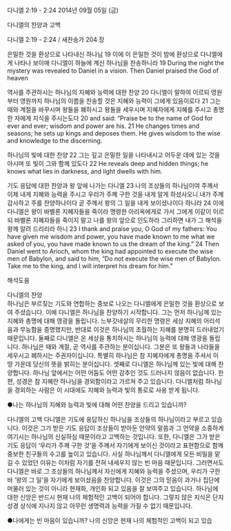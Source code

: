 다니엘 2:19 - 2:24 
2014년 09월 05일 (금)

다니엘의 찬양과 고백



다니엘 2:19 - 2:24 / 새찬송가 204 장


은밀한 것을 환상으로 나타내신 하나님
19 이에 이 은밀한 것이 밤에 환상으로 다니엘에게 나타나 보이매 다니엘이 하늘에 계신 하나님을 찬송하니라
19 During the night the mystery was revealed to Daniel in a vision. Then Daniel praised the God of heaven   

역사를 주관하시는 하나님의 지혜와 능력에 대한 찬양
20 다니엘이 말하여 이르되 영원부터 영원까지 하나님의 이름을 찬송할 것은 지혜와 능력이 그에게 있음이로다 21 그는 때와 계절을 바꾸시며 왕들을 폐하시고 왕들을 세우시며 지혜자에게 지혜를 주시고 총명한 자에게 지식을 주시는도다
20 and said: “Praise be to the name of God for ever and ever; wisdom and power are his. 21 He changes times and seasons; he sets up kings and deposes them. He gives wisdom to the wise and knowledge to the discerning.  

하나님의 빛에 대한 찬양
22 그는 깊고 은밀한 일을 나타내시고 어두운 데에 있는 것을 아시며 또 빛이 그와 함께 있도다
22 He reveals deep and hidden things; he knows what lies in darkness, and light dwells with him.   

기도 응답에 대한 찬양과 왕 앞에 나가는 다니엘
23 나의 조상들의 하나님이여 주께서 이제 내게 지혜와 능력을 주시고 우리가 주께 구한 것을 내게 알게 하셨사오니 내가 주께 감사하고 주를 찬양하나이다 곧 주께서 왕의 그 일을 내게 보이셨나이다 하니라 24 이에 다니엘은 왕이 바벨론 지혜자들을 죽이라 명령한 아리옥에게로 가서 그에게 이같이 이르되 바벨론 지혜자들을 죽이지 말고 나를 왕의 앞으로 인도하라 그리하면 내가 그 해석을 왕께 알려 드리리라 하니
23 I thank and praise you, O God of my fathers: You have given me wisdom and power, you have made known to me what we asked of you, you have made known to us the dream of the king.” 24 Then Daniel went to Arioch, whom the king had appointed to execute the wise men of Babylon, and said to him, “Do not execute the wise men of Babylon. Take me to the king, and I will interpret his dream for him.”

해석도움





다니엘의 찬양  
하나님은 부르짖는 기도와 연합하는 중보로 나오는 다니엘에게 은밀한 것을 환상으로 보여 주셨습니다. 이에 다니엘은 하나님을 찬양하기 시작합니다. 그는 먼저 하나님께 있는 지혜와 총명에 대해 영광을 돌립니다. 느부갓네살의 무리한 명령은 세상 지혜의 어리석음과 무능함을 증명했지만, 반대로 이것은 하나님의 초월하는 지혜를 분명히 드러내었기 때문입니다. 둘째로 다니엘은 온 세상을 통치하시는 하나님의 능력에 대해 영광을 돌립니다. 하나님은 때와 계절, 곧 역사를 주관하는 분이십니다. 그분은 또 왕들과 나라들을 세우시고 폐하시는 주권자이십니다. 특별히 하나님은 참 지혜자에게 총명을 주셔서 이 땅 가운데 당신의 뜻을 밝히는 분이십니다. 셋째로 다니엘은 하나님께 있는 빛에 대해 찬양합니다. 하나님 앞에서는 어떤 어둠도 어떤 감추인 것도 드러나지 않음이 없습니다. 한편, 성경은 참 지혜란 하나님을 경외함이라고 가르쳐 주고 있습니다. 다니엘처럼 하나님을 경외하는 사람은 이 시대에도 지혜와 능력과 빛의 통로로 사용 받게 됩니다. 

●나는 하나님의 지혜와 능력과 빛에 대해 어떤 찬양을 드리고 있습니까?

다니엘의 고백
다니엘은 기도에 응답하신 하나님을 조상들의 하나님이라고 부르고 있습니다. 이것은 그가 받은 기도 응답이 조상들이 받아둔 언약의 말씀과 그 언약을 소중하게 여기시는 하나님의 신실하심 때문이라고 고백하는 것입니다. 또한, 다니엘은 그가 받은 기도 응답이 ‘우리가 주께 구한 것’을 주께서 자기에게 보이신 것이라고 표현함으로 함께 중보한 친구들의 수고를 높이고 있습니다. 사실 하나님께서 다니엘에게 모든 비밀을 맡길 수 있었던 이유는 이처럼 자기를 전혀 내세우지 않는 빈 마음 때문입니다. 그러면서도 다니엘은 바로 그 조상들의 하나님께서 자신에게 지혜와 능력을 주셨으며, 우리가 구한바 ‘왕의 그 일’을 자기에게 보이셨음을 찬양합니다. 이것은 그의 믿음이 과거나 집단에 머물러 있는 것이 아니라 현재화, 개인화 되고 있음을 잘 보여주고 있습니다. 하나님에 대한 신앙은 반드시 현재 나의 체험적인 고백이 되어야 합니다. 그렇지 않은 지식은 단지 성경 상식에 지나지 않고 아무런 생명력과 능력을 가질 수 없기 때문입니다. 

●나에게는 빈 마음이 있습니까? 나의 신앙은 현재 나의 체험적인 고백이 되고 있습
